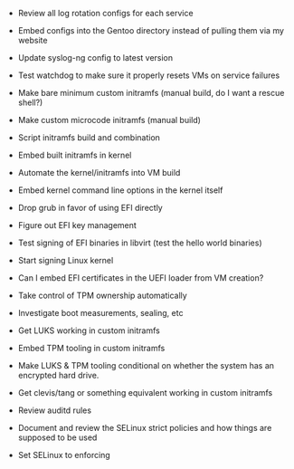 * Review all log rotation configs for each service
* Embed configs into the Gentoo directory instead of pulling them via my
  website
* Update syslog-ng config to latest version
* Test watchdog to make sure it properly resets VMs on service failures

* Make bare minimum custom initramfs (manual build, do I want a rescue shell?)
* Make custom microcode initramfs (manual build)
* Script initramfs build and combination
* Embed built initramfs in kernel
* Automate the kernel/initramfs into VM build

* Embed kernel command line options in the kernel itself
* Drop grub in favor of using EFI directly
* Figure out EFI key management
* Test signing of EFI binaries in libvirt (test the hello world binaries)
* Start signing Linux kernel
* Can I embed EFI certificates in the UEFI loader from VM creation?

* Take control of TPM ownership automatically
* Investigate boot measurements, sealing, etc

* Get LUKS working in custom initramfs
* Embed TPM tooling in custom initramfs
* Make LUKS & TPM tooling conditional on whether the system has an encrypted
  hard drive.
* Get clevis/tang or something equivalent working in custom initramfs

* Review auditd rules

* Document and review the SELinux strict policies and how things are supposed to be used
* Set SELinux to enforcing
